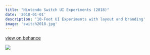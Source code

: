 ```yaml
---
title: "Nintendo Switch UI Experiments (2018)"
date: '2018-01-01'
description: '10-Foot UI Experiments with layout and branding'
image: 'switch2018.jpg'
---
```


[view on behance](https://www.behance.net/gallery/116778757/Nintendo-Switch-UI-Update-Concept-%282018%29)

![](switch2018.jpg)